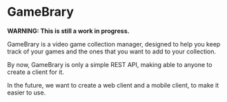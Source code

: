 # GameBrary

**WARNING: This is still a work in progress.**

GameBrary is a video game collection manager, designed to help you keep track of your games and the ones that you want to add to your collection.

By now, GameBrary is only a simple REST API, making able to anyone to create a client for it.

In the future, we want to create a web client and a mobile client, to make it easier to use.
